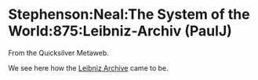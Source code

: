 
# Stephenson:Neal:The System of the World:875:Leibniz-Archiv (PaulJ)

From the Quicksilver Metaweb.

We see here how the [Leibniz Archive](/stephenson-neal-leibniz-archive) came to be.
